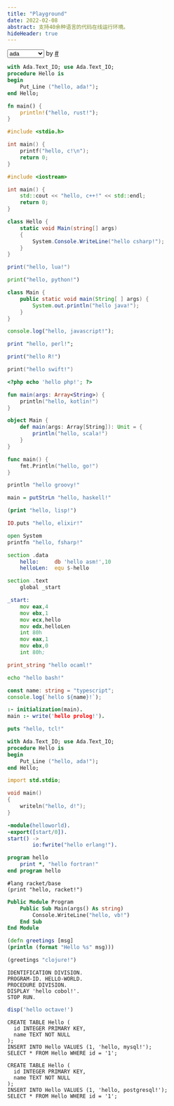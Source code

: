 ```yaml
---
title: "Playground"
date: 2022-02-08
abstract: 支持40余种语言的代码在线运行环境。
hideHeader: true
---
```


<span>
<select name="languages" id="languages-selector">
  <option value="ada">ada</option>
  <option value="assembly">assembly</option>
  <option value="bash">bash</option>
  <option value="c">c</option>
  <option value="clojure">clojure</option>
  <option value="cobol">cobol</option>
  <option value="cpp">c++</option>
  <option value="csharp">c#</option>
  <option value="d">D</option>
  <option value="elixir">elixir</option>
  <option value="erlang">erlang</option>
  <option value="fortran">fortran</option>
  <option value="fsharp">f#</option>
  <option value="go">go</option>
  <option value="groovy">groovy</option>
  <option value="haskell">haskell</option>
  <option value="java">java</option>
  <option value="javascript">javascript</option>
  <option value="jshell">jshell</option>
  <option value="kotlin">kotlin</option>
  <option value="lisp">lisp</option>
  <option value="lua">lua</option>
  <option value="mongodb">mongodb</option>
  <option value="mysql">mysql</option>
  <option value="ocaml">ocaml</option>
  <option value="octave">octave</option>
  <option value="pascal">pascal</option>
  <option value="perl">perl</option>
  <option value="php">php</option>
  <option value="postgresql">postgresql</option>
  <option value="prolog">prolog</option>
  <option value="python">python</option>
  <option value="r">R</option>
  <option value="racket">racket</option>
  <option value="redis">redis</option>
  <option value="rust">rust</option>
  <option value="scala">scala</option>
  <option value="sqlite">sqlite</option>
  <option value="swift">swift</option>
  <option value="tcl">tcl</option>
  <option value="typescript">typescript</option>
  <option value="vb">vb</option>
</select>
</span>
<span>by <a id="code-backend" href="#" target="_blank">#</a></span>
<style>

</style>
<script>
document.addEventListener('DOMContentLoaded',function(){
	var dropdownElementList = [].slice.call(document.querySelectorAll('.dropdown-toggle'))
	var dropdownList = dropdownElementList.map(function (dropdownToggleEl) {
		return new bootstrap.Dropdown(dropdownToggleEl);
	})
	if (window.codeblock) {
		var codes = {};
		document.querySelectorAll('.highlight').forEach(function(h) {
			if (h.hasAttribute("hidden")) {
				var code = h.querySelector("pre > code");
				var lang = code.getAttribute("data-lang");
				if (lang) {
					codes[codeblock.languageName(lang)] = code.innerText;
				}
			}
		});
		console.log("codes", codes);
		function getParameterByName(name, url) {
			if (!url) url = window.location.href;
			name = name.replace(/[\[\]]/g, '\\$&');
			var regex = new RegExp('[?&]' + name + '(=([^&#]*)|&|#|$)'),
				results = regex.exec(url);
			if (!results) return null;
			if (!results[2]) return '';
			return decodeURIComponent(results[2].replace(/\+/g, ' '));
		}
		var localLanguageNameKey = "codeblock.lastLanguageName";
		function getLocalLang() {
			try {
				return localStorage.getItem(localLanguageNameKey);
			} catch (e) {
				return null;
			}
		}
		codeblock.bindSelector({
			shareId: getParameterByName("id"),
			selector: "#languages-selector",
			editor: "global-code-editor",
			lang: getParameterByName("lang") || getLocalLang(),
			recorder: function(lang) {
				console.log("set recorder", lang);
				try {
					return localStorage.setItem(localLanguageNameKey, lang);
				} catch (e) {
					return null;
				}
			},
			codes: codes
		});
	} else {
		console.log("codeblock undefined");
	}
})
</script>

```ada {code="global-code-editor+xws" id="global-code-editor" code-height="350px,600px"}
with Ada.Text_IO; use Ada.Text_IO;
procedure Hello is
begin
	Put_Line ("hello, ada!");
end Hello;
```

```rust {hidden="true"}
fn main() {
	println!("hello, rust!");
}
```

```c {hidden="true"}
#include <stdio.h>

int main() {
	printf("hello, c!\n");
	return 0;
}
```

```cpp {hidden="true"}
#include <iostream>

int main() {
	std::cout << "hello, c++!" << std::endl;
	return 0;
}
```

```csharp {hidden="true"}
class Hello {
	static void Main(string[] args)
	{
		System.Console.WriteLine("hello csharp!");
	}
}
```

```lua {hidden="true"}
print("hello, lua!")
```

```python {hidden="true"}
print("hello, python!")
```

```java {hidden="true"}
class Main {
    public static void main(String[ ] args) {
        System.out.println("hello java!");
    }
}
```

```js {hidden="true"}
console.log("hello, javascript!");
```

```perl {hidden="true"}
print "hello, perl!";
```

```r {hidden="true"}
print("hello R!")
```

```swift {hidden="true"}
print("hello swift!")
```

```php {hidden="true"}
<?php echo 'hello php!'; ?>
```

```kotlin {hidden="true"}
fun main(args: Array<String>) {
	println("hello, kotlin!")
}
```

```scala {hidden="true"}
object Main {
	def main(args: Array[String]): Unit = {
		println("hello, scala!")
	}
}
```

```go {hidden="true"}
func main() {
	fmt.Println("hello, go!")
}
```

```groovy {hidden="true"}
println "hello groovy!"
```

```haskell {hidden="true"}
main = putStrLn "hello, haskell!"
```

```lisp {hidden="true"}
(print "hello, lisp!")
```

```elixir {hidden="true"}
IO.puts "hello, elixir!"
```

```fsharp {hidden="true"}
open System
printfn "hello, fsharp!"
```

```asm {hidden="true"}
section .data
	hello:     db 'hello asm!',10
	helloLen:  equ $-hello

section .text
	global _start

_start:
	mov eax,4
	mov ebx,1
	mov ecx,hello
	mov edx,helloLen
	int 80h
	mov eax,1
	mov ebx,0
	int 80h;
```

```ocaml {hidden="true"}
print_string "hello ocaml!"
```

```bash {hidden="true"}
echo "hello bash!"
```

```ts {hidden="true"}
const name: string = "typescript";
console.log(`hello ${name}!`);
```

```prolog {hidden="true"}
:- initialization(main).
main :- write('hello prolog!').
```

<div class="highlight" hidden>
<pre class="language-jshell"><code class="language-jshell" data-lang="jshell">System.out.println("hello jshell!");</code></pre>
</div>

```tcl {hidden="true"}
puts "hello, tcl!"
```

```ada {hidden="true"}
with Ada.Text_IO; use Ada.Text_IO;
procedure Hello is
begin
	Put_Line ("hello, ada!");
end Hello;
```

```d {hidden="true"}
import std.stdio;

void main()
{
	writeln("hello, d!");
}
```

```erlang {hidden="true"}
-module(helloworld).
-export([start/0]).
start() ->
		io:fwrite("hello erlang!").
```

```fortran {hidden="true"}
program hello
	print *, "hello fortran!"
end program hello
```

```racket {hidden="true"}
#lang racket/base
(print "hello, racket!")
```

```vb {hidden="true"}
Public Module Program
	Public Sub Main(args() As string)
		Console.WriteLine("hello, vb!")
	End Sub
End Module
```

```clojure {hidden="true"}
(defn greetings [msg]
(println (format "Hello %s" msg)))

(greetings "clojure!")
```

```cobol {hidden="true"}
IDENTIFICATION DIVISION.
PROGRAM-ID. HELLO-WORLD.
PROCEDURE DIVISION.
DISPLAY 'hello cobol!'.
STOP RUN.
```

<div class="highlight" hidden>
<pre class="language-pascal"><code class="language-pascal" data-lang="pascal">program Hello;
begin
  writeln ('hello pascal!')
end.</code></pre>
</div>

```octave {hidden="true"}
disp('hello octave!')
```


```mysql {hidden="true"}
CREATE TABLE Hello (
  id INTEGER PRIMARY KEY,
  name TEXT NOT NULL
);
INSERT INTO Hello VALUES (1, 'hello, mysql!');
SELECT * FROM Hello WHERE id = '1';
```

```postgresql {hidden="true"}
CREATE TABLE Hello (
  id INTEGER PRIMARY KEY,
  name TEXT NOT NULL
);
INSERT INTO Hello VALUES (1, 'hello, postgresql!');
SELECT * FROM Hello WHERE id = '1';
```

<div class="highlight" hidden>
<pre class="language-sqlite"><code class="language-sqlite" data-lang="sqlite">CREATE TABLE Hello (
  id INTEGER PRIMARY KEY,
  name TEXT NOT NULL
);
INSERT INTO Hello VALUES (1, 'hello, sqlite!');
SELECT * FROM Hello WHERE id = '1';
</code></pre>
</div>

<div class="highlight" hidden>
<pre class="language-mongodb"><code class="language-mongodb" data-lang="mongodb">db.helloworld.insertMany([
  {id: 1, name: 'hello, mongodb' },
]);
db.helloworld.find({id: 1});
</code></pre>
</div>

<div class="highlight" hidden>
<pre class="language-redis"><code class="language-redis" data-lang="redis">set key 'hello, redis!'
get key
</code></pre>
</div>
